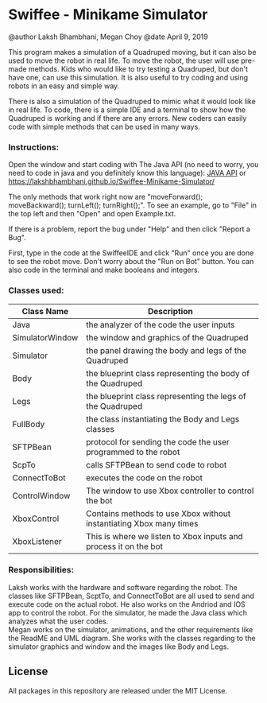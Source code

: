 # Swiffee - Minikame Simulator

@author Laksh Bhambhani, Megan Choy
@date April 9, 2019

This program makes a simulation of a Quadruped moving, but it can also be used to move the robot in real life. To move the robot, the user will use pre-made methods. Kids who would like to try testing a Quadruped, but don't have one, can use this simulation. It is also useful to try coding and using robots in an easy and simple way. 

There is also a simulation of the Quadruped to mimic what it would look like in real life. To code, there is a simple IDE and a terminal to show how the Quadruped is working and if there are any errors. New coders can easily code with simple methods that can be used in many ways.

### Instructions:
Open the window and start coding with The Java API (no need to worry, you need to code in java and you definitely know this language): <a href=https://lakshbhambhani.github.io/Swiffee-Minikame-Simulator/>JAVA API</a> or https://lakshbhambhani.github.io/Swiffee-Minikame-Simulator/

The only methods that work right now are "moveForward(); moveBackward(); turnLeft(); turnRight();". To see an example, go to "File" in the top left and then "Open" and open Example.txt.

If there is a problem, report the bug under "Help" and then click "Report a Bug".

First, type in the code at the SwiffeeIDE and click "Run" once you are done to see the robot move. Don't worry about the "Run on Bot" button. You can also code in the terminal and make booleans and integers.

### Classes used:

| Class Name | Description |
| --- | --- |
| Java | the analyzer of the code the user inputs |
| SimulatorWindow | the window and graphics of the Quadruped |
| Simulator | the panel drawing the body and legs of the Quadruped |
| Body | the blueprint class representing the body of the Quadruped |
| Legs | the blueprint class representing the legs of the Quadruped |
| FullBody | the class instantiating the Body and Legs classes |
| SFTPBean | protocol for sending the code the user programmed to the robot |
| ScpTo | calls SFTPBean to send code to robot |
| ConnectToBot | executes the code on the robot |
| ControlWindow | The window to use Xbox controller to control the bot |
| XboxControl | Contains methods to use Xbox without instantiating Xbox many times |
| XboxListener | This is where we listen to Xbox inputs and process it on the bot |

### Responsibilities:<br>
Laksh works with the hardware and software regarding the robot. The classes like SFTPBean, ScptTo, and ConnectToBot are all used to send and execute code on the actual robot. He also works on the Andriod and IOS app to control the robot. For the simulator, he made the Java class which analyzes what the user codes. 
<br>
Megan works on the simulator, animations, and the other requirements like the ReadME and UML diagram. She works with the classes regarding to the simulator graphics and window and the images like Body and Legs. 

## License

All packages in this repository are released under the MIT License.
